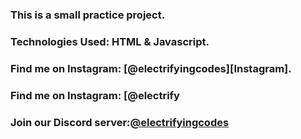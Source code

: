 ### This is a small practice project.

### Technologies Used: HTML & Javascript.

### Find me on Instagram: [@electrifyingcodes][Instagram].
### Find me on Instagram: [@electrify
### Join our Discord server:[@electrifyingcodes][discord]

[Instgram]: https://www.instagram.com/electrifying_codes
[discord]: htt
